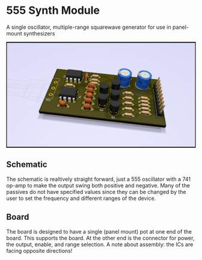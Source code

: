 # 555 Synth Module
A single oscillator, multiple-range squarewave generator for use in panel-mount synthesizers

![A picture of the oscillator board, with some cool RTX because why not?](./555SynthModule.png)

## Schematic
The schematic is realtively straight forward, just a 555 oscillator with a 741 op-amp to make the output swing both positive and negative. Many of the passives do not have specified values since they can be changed by the user to set the frequency and different ranges of the device.

## Board
The board is designed to have a single (panel mount) pot at one end of the board. This supports the board. At the other end is the connector for power, the output, enable, and range selection. A note about assembly: the ICs are facing opposite directions!
